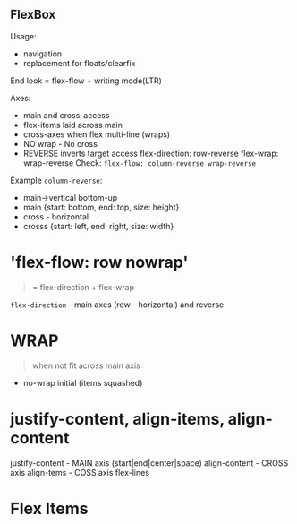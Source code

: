 FlexBox
-------

Usage:
- navigation
- replacement for floats/clearfix

End look = flex-flow + writing mode(LTR)

Axes:
- main and cross-access
- flex-items laid across main
- cross-axes when flex multi-line (wraps)
- NO wrap - No cross
- REVERSE inverts target access 
    flex-direction: row-reverse
    flex-wrap: wrap-reverse
Check: `flex-flow: column-reverse wrap-reverse`

Example `column-reverse`:
- main->vertical bottom-up 
- main {start: bottom, end: top, size: height}
- cross - horizontal
- crosss {start: left, end: right, size: width}

'flex-flow: row nowrap'
==========
>= flex-direction + flex-wrap

`flex-direction` - main axes (row - horizontal) and reverse

WRAP
=====
> when not fit across main axis
- no-wrap initial (items squashed)

justify-content, align-items, align-content
===================================
justify-content - MAIN axis (start|end|center|space)
align-content - CROSS axis
align-tems - COSS axis flex-lines

Flex Items
===========

